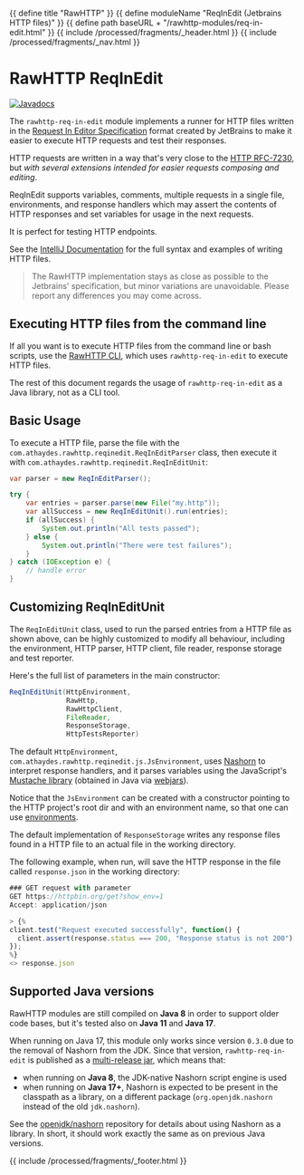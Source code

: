 {{ define title "RawHTTP" }}
{{ define moduleName "ReqInEdit (Jetbrains HTTP files)" }}
{{ define path baseURL + "/rawhttp-modules/req-in-edit.html" }}
{{ include /processed/fragments/_header.html }}
{{ include /processed/fragments/_nav.html }}

# RawHTTP ReqInEdit

[![Javadocs](https://javadoc.io/badge2/com.athaydes.rawhttp/rawhttp-req-in-edit/javadoc.svg)](https://javadoc.io/doc/com.athaydes.rawhttp/rawhttp-req-in-edit)

The `rawhttp-req-in-edit` module implements a runner for HTTP files written in the [Request In Editor Specification](https://github.com/JetBrains/http-request-in-editor-spec)
format created by JetBrains to make it easier to execute HTTP requests and test their responses.

HTTP requests are written in a way that's very close to the [HTTP RFC-7230](https://tools.ietf.org/html/rfc7230#section-3),
but _with several extensions intended for easier requests composing and editing_.

ReqInEdit supports variables, comments, multiple requests in a single file, environments,
and response handlers which may assert the contents of HTTP responses and set variables for usage in the next
requests.

It is perfect for testing HTTP endpoints.

See the [IntelliJ Documentation](https://www.jetbrains.com/help/idea/http-client-in-product-code-editor.html) for
the full syntax and examples of writing HTTP files. 

> The RawHTTP implementation stays as close as possible to the Jetbrains' specification, but minor variations are unavoidable.
  Please report any differences you may come across.

## Executing HTTP files from the command line

If all you want is to execute HTTP files from the command line or bash scripts, use the
[RawHTTP CLI](cli.html), which uses `rawhttp-req-in-edit` to execute HTTP files.

The rest of this document regards the usage of `rawhttp-req-in-edit` as a Java library, not as a CLI tool. 

## Basic Usage

To execute a HTTP file, parse the file with the `com.athaydes.rawhttp.reqinedit.ReqInEditParser` class, 
then execute it with `com.athaydes.rawhttp.reqinedit.ReqInEditUnit`:

```java
var parser = new ReqInEditParser();

try {
    var entries = parser.parse(new File("my.http"));
    var allSuccess = new ReqInEditUnit().run(entries);
    if (allSuccess) {
        System.out.println("All tests passed");
    } else {
        System.out.println("There were test failures");
    }
} catch (IOException e) {
    // handle error
}
```

## Customizing ReqInEditUnit

The `ReqInEditUnit` class, used to run the parsed entries from a HTTP file as shown above, can be highly customized
to modify all behaviour, including the environment, HTTP parser, HTTP client, file reader, response storage and test reporter.

Here's the full list of parameters in the main constructor:

```java
ReqInEditUnit(HttpEnvironment,
              RawHttp,
              RawHttpClient,
              FileReader,
              ResponseStorage, 
              HttpTestsReporter)
```

The default `HttpEnvironment`, `com.athaydes.rawhttp.reqinedit.js.JsEnvironment`, uses [Nashorn](https://winterbe.com/posts/2014/04/05/java8-nashorn-tutorial/)
to interpret response handlers, and it parses variables using the
JavaScript's [Mustache library](https://mustache.github.io/) (obtained in Java via [webjars](https://www.webjars.org/)).

Notice that the `JsEnvironment` can be created with a constructor pointing to the HTTP project's root dir and with 
an environment name, so that one can use [environments](https://www.jetbrains.com/help/idea/http-client-in-product-code-editor.html#environment-variables).

The default implementation of `ResponseStorage` writes any response files found in a HTTP file to an actual file
in the working directory.

The following example, when run, will save the HTTP response in the file called `response.json` in the working directory:

```javascript
### GET request with parameter
GET https://httpbin.org/get?show_env=1
Accept: application/json

> {%
client.test("Request executed successfully", function() {
  client.assert(response.status === 200, "Response status is not 200");
});
%}
<> response.json
```

## Supported Java versions

RawHTTP modules are still compiled on **Java 8** in order to support older code bases, but it's tested also on
**Java 11** and **Java 17**.

When running on Java 17, this module only works since version `0.3.0` due to the removal of Nashorn from the JDK.
Since that version, `rawhttp-req-in-edit` is published as a [multi-release jar](https://openjdk.java.net/jeps/238),
which means that:

* when running on **Java 8**, the JDK-native Nashorn script engine is used
* when running on **Java 17+**, Nashorn is expected to be present in the classpath as a library, on a different 
  package (`org.openjdk.nashorn` instead of the old `jdk.nashorn`).

See the [openjdk/nashorn](https://github.com/openjdk/nashorn) repository for details about using Nashorn as a library.
In short, it should work exactly the same as on previous Java versions.

{{ include /processed/fragments/_footer.html }}
